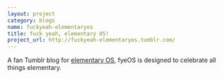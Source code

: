 ```yaml
---
layout: project
category: blogs
name: fuckyeah-elementaryos
title: fuck yeah, elementary OS!
project_url: http://fuckyeah-elementaryos.tumblr.com/
---
```


A fan Tumblr blog for [elementary OS](http://elementaryos.org/), fyeOS is designed to celebrate all things elementary.

